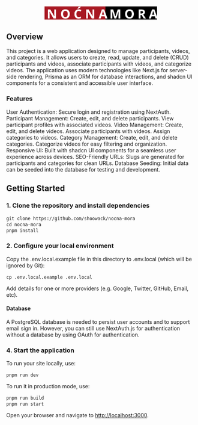<p align="center">
   <br/>
   <img width="300px" src="./public/nocna-mora-logo.svg" />
</p>

## Overview

This project is a web application designed to manage participants, videos, and categories. It allows users to create, read, update, and delete (CRUD) participants and videos, associate participants with videos, and categorize videos. The application uses modern technologies like Next.js for server-side rendering, Prisma as an ORM for database interactions, and shadcn UI components for a consistent and accessible user interface.

### Features

User Authentication: Secure login and registration using NextAuth.
Participant Management:
Create, edit, and delete participants.
View participant profiles with associated videos.
Video Management:
Create, edit, and delete videos.
Associate participants with videos.
Assign categories to videos.
Category Management:
Create, edit, and delete categories.
Categorize videos for easy filtering and organization.
Responsive UI: Built with shadcn UI components for a seamless user experience across devices.
SEO-Friendly URLs: Slugs are generated for participants and categories for clean URLs.
Database Seeding: Initial data can be seeded into the database for testing and development.

## Getting Started

### 1. Clone the repository and install dependencies

```
git clone https://github.com/shoowack/nocna-mora
cd nocna-mora
pnpm install
```

### 2. Configure your local environment

Copy the .env.local.example file in this directory to .env.local (which will be ignored by Git):

```
cp .env.local.example .env.local
```

Add details for one or more providers (e.g. Google, Twitter, GitHub, Email, etc).

#### Database

A PostgreSQL database is needed to persist user accounts and to support email sign in. However, you can still use NextAuth.js for authentication without a database by using OAuth for authentication.

### 4. Start the application

To run your site locally, use:

```
pnpm run dev
```

To run it in production mode, use:

```
pnpm run build
pnpm run start
```

Open your browser and navigate to <http://localhost:3000>.
